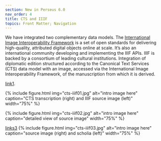 ```yaml
---
section: New in Perseus 6.0
nav_order: 4
title: CTS and IIIF
topics: Front Matter; Navigation
---
```


We have integrated two complementary data models. The [International Image Interoperability Framework](https://iiif.io/) is a set of open standards for delivering high-quality, attributed digital objects online at scale. It’s also an international community developing and implementing the IIIF APIs. IIIF is backed by a consortium of leading cultural institutions.
Integration of diplomatic edition structured according to the Canonical Text Services (CTS) data model with an image, accessed via the International Image Interoperability Framework, of the manuscription from which it is derived.

[link1](https://beyond-translation.perseus.org/reader/urn:cts:greekLit:tlg0012.tlg001.msA-folios:12r.1.1-12r.1.25?mode=folio).

{% include figure.html img="cts-iiif01.jpg" alt="intro image here" caption="CTS transcription (right) and IIIF source image (left)" width="75%" %}

{% include figure.html img="cts-iiif02.jpg" alt="intro image here" caption="detailed view of source image" width="75%" %}

[links3](https://beyond-translation.perseus.org/reader/urn:cts:greekLit:tlg0012.tlg001.msA-folios:12r.1.1-12r.1.25?mode=folio&rs=image)
{% include figure.html img="cts-iiif03.jpg" alt="intro image here" caption="source image (right) and scholia (left)" width="75%" %}

